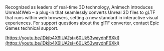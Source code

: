 Recognized as leaders of real-time 3D technology, Animech introduces Unreal4Web – a plug-in that seamlessly converts Unreal 3D files to gLTF that runs within web browsers, setting a new standard in interactive visual experiences. For support questions about the glTF converter, contact Epic Games technical support. 

[https://youtu.be/lDkjb4X6IUA?si=60Uk53waydnF6Xkl](https://youtu.be/lDkjb4X6IUA?si=60Uk53waydnF6Xkl)